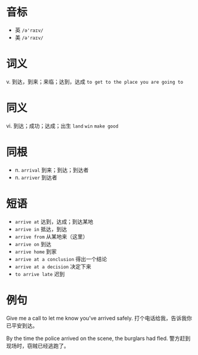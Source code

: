 # 音标

- 英 `/ə'raɪv/`
- 美 `/ə'raɪv/`

# 词义

v. 到达，到来；来临；达到，达成
`to get to the place you are going to`

# 同义

vi. 到达；成功；达成；出生
`land` `win` `make good`

# 同根

- n. `arrival` 到来；到达；到达者
- n. `arriver` 到达者

# 短语

- `arrive at` 达到，达成；到达某地
- `arrive in` 抵达，到达
- `arrive from` 从某地来（这里）
- `arrive on` 到达
- `arrive home` 到家
- `arrive at a conclusion` 得出一个结论
- `arrive at a decision` 决定下来
- `to arrive late` 迟到

# 例句

Give me a call to let me know you’ve arrived safely.
打个电话给我，告诉我你已平安到达。

By the time the police arrived on the scene, the burglars had fled.
警方赶到现场时，窃贼已经逃跑了。


